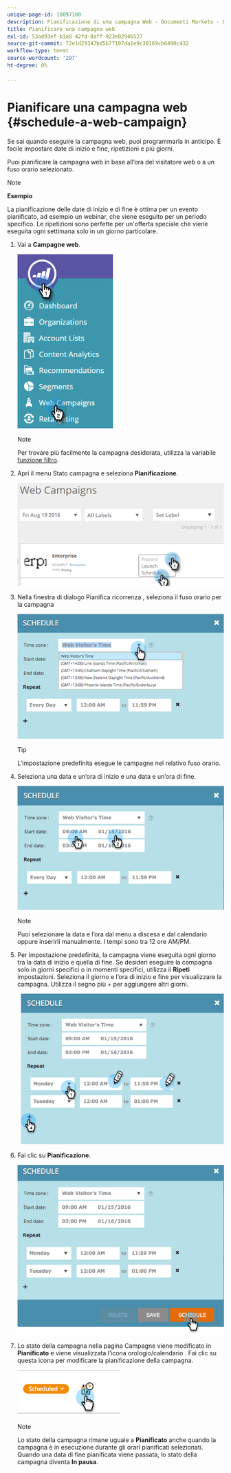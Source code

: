 ```yaml
---
unique-page-id: 10097100
description: Pianificazione di una campagna Web - Documenti Marketo - Documentazione del prodotto
title: Pianificare una campagna web
exl-id: 53ad93ef-b1a8-42fd-8aff-923e02946527
source-git-commit: 72e1d29347bd5b77107da1e9c30169cb6490c432
workflow-type: tm+mt
source-wordcount: '297'
ht-degree: 0%

---
```


# Pianificare una campagna web {#schedule-a-web-campaign}

Se sai quando eseguire la campagna web, puoi programmarla in anticipo. È facile impostare date di inizio e fine, ripetizioni e più giorni.

Puoi pianificare la campagna web in base all’ora del visitatore web o a un fuso orario selezionato.

>[!NOTE]
>
>**Esempio**
>
>La pianificazione delle date di inizio e di fine è ottima per un evento pianificato, ad esempio un webinar, che viene eseguito per un periodo specifico. Le ripetizioni sono perfette per un&#39;offerta speciale che viene eseguita ogni settimana solo in un giorno particolare.

1. Vai a **Campagne web**.

   ![](assets/image2016-8-18-16-3a38-3a47.png)

   >[!NOTE]
   >
   >Per trovare più facilmente la campagna desiderata, utilizza la variabile [funzione filtro](/help/marketo/product-docs/web-personalization/working-with-web-campaigns/filter-web-campaigns.md).

1. Apri il menu Stato campagna e seleziona **Pianificazione**.

   ![](assets/image2016-8-18-16-3a41-3a45.png)

1. Nella finestra di dialogo Pianifica ricorrenza , seleziona il fuso orario per la campagna

   ![](assets/image2016-1-14-8-3a14-3a20.png)

   >[!TIP]
   >
   >L’impostazione predefinita esegue le campagne nel relativo fuso orario.

1. Seleziona una data e un’ora di inizio e una data e un’ora di fine.

   ![](assets/image2016-1-14-8-3a16-3a12.png)

   >[!NOTE]
   >
   >Puoi selezionare la data e l’ora dal menu a discesa e dal calendario oppure inserirli manualmente. I tempi sono tra 12 ore AM/PM.

1. Per impostazione predefinita, la campagna viene eseguita ogni giorno tra la data di inizio e quella di fine. Se desideri eseguire la campagna solo in giorni specifici o in momenti specifici, utilizza il **Ripeti** impostazioni. Seleziona il giorno e l’ora di inizio e fine per visualizzare la campagna. Utilizza il segno più + per aggiungere altri giorni.

   ![](assets/image2016-1-14-8-3a19-3a37.png)

1. Fai clic su **Pianificazione**.

   ![](assets/image2016-1-14-8-3a27-3a55.png)

1. Lo stato della campagna nella pagina Campagne viene modificato in **Pianificato** e viene visualizzata l’icona orologio/calendario . Fai clic su questa icona per modificare la pianificazione della campagna.

   ![](assets/image2016-1-14-8-3a27-3a32.png)

   >[!NOTE]
   >
   >Lo stato della campagna rimane uguale a **Pianificato** anche quando la campagna è in esecuzione durante gli orari pianificati selezionati. Quando una data di fine pianificata viene passata, lo stato della campagna diventa **In pausa**.
